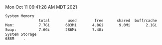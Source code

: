 Mon Oct 11 06:41:28 AM MDT 2021
```bash
System Memory
               total        used        free      shared  buff/cache   available
Mem:           7.7Gi       683Mi       4.8Gi       9.0Mi       2.1Gi       6.7Gi
Swap:          7.6Gi       286Mi       7.4Gi
System Storage
688M	.
```
